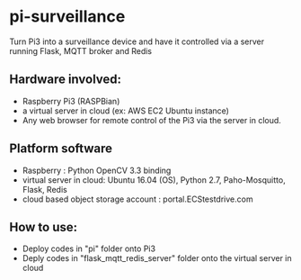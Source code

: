 # pi-surveillance
Turn Pi3 into a surveillance device and have it controlled via a server running Flask, MQTT broker and Redis
## Hardware involved:
* Raspberry Pi3 (RASPBian)
* a virtual server in cloud (ex: AWS EC2 Ubuntu instance)
* Any web browser for remote control of the Pi3 via the server in cloud.

## Platform software
* Raspberry : Python OpenCV 3.3 binding
* virtual server in cloud: Ubuntu 16.04 (OS), Python 2.7,  Paho-Mosquitto, Flask, Redis
* cloud based object storage account : portal.ECStestdrive.com

## How to use:
* Deploy codes in "pi" folder onto Pi3
* Deply codes in "flask_mqtt_redis_server" folder onto the virtual server in cloud

